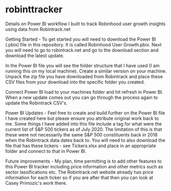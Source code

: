 # robinttracker
Details on Power BI workflow I built to track Robinhood user growth insights using data from Robintrack.net

Getting Started - To get started you will need to download the Power BI (.pbix) file in this repository. It is called Robinhood User Growth.pbix. Next you will need to go to robintrack.net and go to the download section and download the latest update.

In the Power BI file you will see the folder structure that I have used (I am running this on my local machine). Create a similar version on your machine. Unpack the zip file you have downloaded from Robintrack and place these CSV files from your download into the specific folder you created.

Connect Power BI load to your machines folder and hit refresh in Power BI. When a new update comes out you can go through the process again to update the Robintrack CSV's.

Power BI Updates - Feel free to create and build further on the Power BI file I have created here but please ensure you attribute original work back to me. Some things I have added into this file include a tag for what were the current list of S&P 500 tickers as of July 2020. The limitation of this is that these were not necessarily the same S&P 500 constituents back in 2018 when the Robintrack data dates back to. You will need to also download the file that has these tickers - see Tickers.xlsx and place in an appropriate folder and connect to that in Power BI.

Future improvements - My plan, time permitting is to add other features to this Power BI tracker including price information and other metrics such as sector lassifications etc. The Robintrack.net website already has price information for each ticker so if you are after that then you can look at Casey Primozic's work there.

